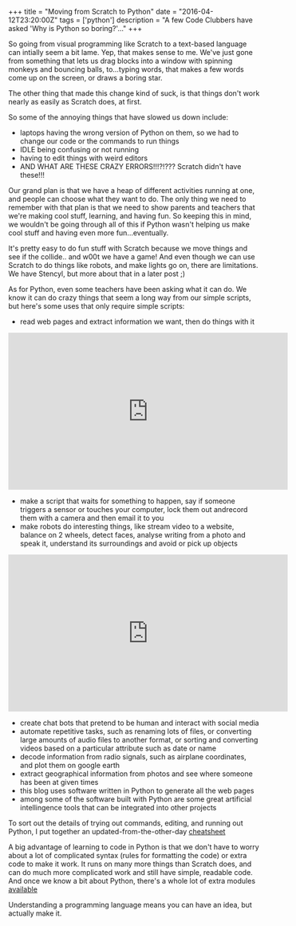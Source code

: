 +++
title = "Moving from Scratch to Python"
date = "2016-04-12T23:20:00Z"
tags = ['python']
description = "A few Code Clubbers have asked 'Why is Python so boring?'..."
+++


So going from visual programming like Scratch to a text-based language can intially seem a bit lame. Yep, that makes sense to me. We've just gone from something that lets us drag blocks into a window with spinning monkeys and bouncing balls, to...typing words, that makes a few words come up on the screen, or draws a boring star.

The other thing that made this change kind of suck, is that things don't work nearly as easily as Scratch does, at first.

So some of the annoying things that have slowed us down include:

 - laptops having the wrong version of Python on them, so we had to change our code or the commands to run things
 - IDLE being confusing or not running
 - having to edit things with weird editors
 - AND WHAT ARE THESE CRAZY ERRORS!!!?!??? Scratch didn't have these!!!

Our grand plan is that we have a heap of different activities running at one, and people can choose what they want to do. The only thing we need to remember with that plan is that we need to show parents and teachers that we're making cool stuff, learning, and having fun. So keeping this in mind, we wouldn't be going through all of this if Python wasn't helping us make cool stuff and having even more fun...eventually.

It's pretty easy to do fun stuff with Scratch because we move things and see if the collide.. and w00t we have a game! And even though we can use Scratch to do things like robots, and make lights go on, there are limitations. We have Stencyl, but more about that in a later post ;)

As for Python, even some teachers have been asking what it can do. We know it can do crazy things that seem a long way from our simple scripts, but here's some uses that only require simple scripts:

- read web pages and extract information we want, then do things with it
 <iframe width="560" height="315" src="https://www.youtube.com/embed/qfGthiqwaZo" frameborder="0" allowfullscreen></iframe>

- make a script that waits for something to happen, say if someone triggers a sensor or touches your computer, lock them out andrecord them with a camera and then email it to you
 - make robots do interesting things, like stream video to a website, balance on 2 wheels, detect faces, analyse writing from a photo and speak it, understand its surroundings and avoid or pick up objects
 <iframe width="560" height="315" src="https://www.youtube.com/embed/C3kk4XMpFjs?list=PL6-GrNvaJuAhfOb20aF0hn-wFNIzJrEZi" frameborder="0" allowfullscreen></iframe>

- create chat bots that pretend to be human and interact with social media
 - automate repetitive tasks, such as renaming lots of files, or converting large amounts of audio files to another format, or sorting and converting videos based on a particular attribute such as date or name
 - decode information from radio signals, such as airplane coordinates, and plot them on google earth
 - extract geographical information from photos and see where someone has been at given times
 - this blog uses software written in Python to generate all the web pages
 - among some of the software built with Python are some great artificial intellingence tools that can be integrated into other projects

To sort out the details of trying out commands, editing, and running out Python, I put together an updated-from-the-other-day [cheatsheet](/pages/python_env_cheat_sheet.md)

A big advantage of learning to code in Python is that we don't have to worry about a lot of complicated syntax (rules for formatting the code) or extra code to make it work. It runs on many more things than Scratch does, and can do much more complicated work and still have simple, readable code. And once we know a bit about Python, there's a whole lot of extra modules [available](https://wiki.python.org/moin/UsefulModules)

Understanding a programming language means you can have an idea, but actually make it.


